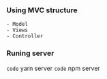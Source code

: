 ### Using MVC structure 
    - Model
    - Views
    - Controller

### Runing server
`code` yarn server 
`code` npm server
